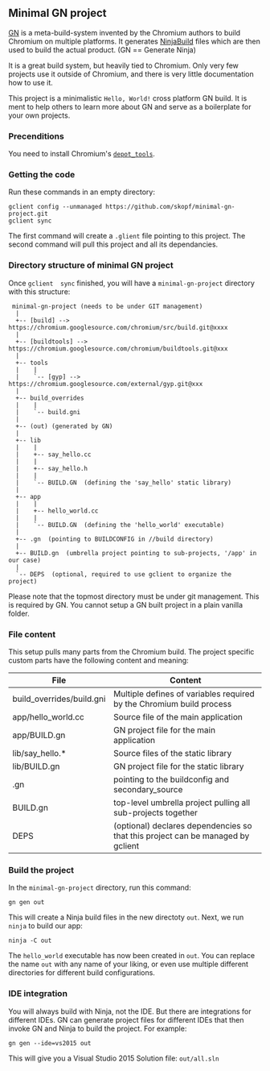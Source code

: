 ## Minimal GN project

[GN](https://chromium.googlesource.com/chromium/src/tools/gn/+/HEAD/README.md) is a meta-build-system invented by
the Chromium authors to build Chromium on multiple platforms. It generates [NinjaBuild](https://ninja-build.org/)
files which are then used to build the actual product. (GN == Generate Ninja)

It is a great build system, but heavily tied to Chromium. Only very few projects use it outside of Chromium, and
there is very little documentation how to use it.

This project is a minimalistic `Hello, World!` cross platform GN build. It is ment to help others to learn more
about GN and serve as a boilerplate for your own projects.


### Precenditions

You need to install Chromium's [`depot_tools`](http://www.chromium.org/developers/how-tos/install-depot-tools).


### Getting the code

Run these commands in an empty directory:

```
gclient config --unmanaged https://github.com/skopf/minimal-gn-project.git
gclient sync
```

The first command will create a `.glient` file pointing to this project. The second command will pull this project and
all its dependancies.


### Directory structure of minimal GN project

Once `gclient  sync` finished, you will have a `minimal-gn-project` directory with this structure: 

```
 minimal-gn-project (needs to be under GIT management)
  |
  +-- [build] --> https://chromium.googlesource.com/chromium/src/build.git@xxxx
  |
  +-- [buildtools] --> https://chromium.googlesource.com/chromium/buildtools.git@xxx
  |
  +-- tools
  |    |
  |    `-- [gyp] --> https://chromium.googlesource.com/external/gyp.git@xxx
  |
  +-- build_overrides
  |    |
  |    `-- build.gni
  |
  +-- (out) (generated by GN)
  |
  +-- lib
  |    |
  |    +-- say_hello.cc
  |    |
  |    +-- say_hello.h
  |    |
  |    `-- BUILD.GN  (defining the 'say_hello' static library)
  |
  +-- app
  |    |
  |    +-- hello_world.cc
  |    |
  |    `-- BUILD.GN  (defining the 'hello_world' executable)
  |
  +-- .gn  (pointing to BUILDCONFIG in //build directory)
  |
  +-- BUILD.gn  (umbrella project pointing to sub-projects, '/app' in our case)
  |
  `-- DEPS  (optional, required to use gclient to organize the project)
```

Please note that the topmost directory must be under git management. This is required by GN. You cannot setup a GN built
project in a plain vanilla folder.


### File content

This setup pulls many parts from the Chromium build. The project specific custom parts have the following content and meaning:

File | Content
-----|--------
build_overrides/build.gni | Multiple defines of variables required by the Chromium build process
app/hello_world.cc | Source file of the main application
app/BUILD.gn | GN project file for the main application
lib/say_hello.\* | Source files of the static library
lib/BUILD.gn | GN project file for the static library
.gn | pointing to the buildconfig and secondary_source
BUILD.gn | top-level umbrella project pulling all sub-projects together
DEPS | (optional) declares dependencies so that this project can be managed by gclient


### Build the project

In the `minimal-gn-project` directory, run this command:

`gn gen out`

This will create a Ninja build files in the new directoty `out`. Next, we run `ninja` to build our app:

`ninja -C out`

The `hello_world` executable has now been created in `out`. You can replace the name `out` with any name of your liking,
or even use multiple different directories for different build configurations.


### IDE integration

You will always build with Ninja, not the IDE. But there are integrations for different IDEs. GN can generate project files
for different IDEs that then invoke GN and Ninja to build the project. For example:

`gn gen --ide=vs2015 out`

This will give you a Visual Studio 2015 Solution file: `out/all.sln`
